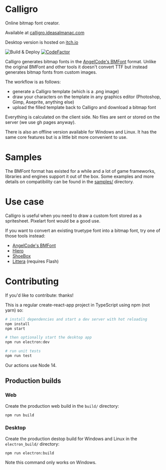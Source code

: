 # Calligro
Online bitmap font creator. 

Available at [calligro.ideasalmanac.com](https://calligro.ideasalmanac.com)

Desktop version is hosted on [itch.io](https://voycawojka.itch.io/calligro)

![Build & Deploy](https://github.com/Voycawojka/calligro/workflows/Build%20&%20Deploy/badge.svg)
[![CodeFactor](https://www.codefactor.io/repository/github/voycawojka/calligro/badge)](https://www.codefactor.io/repository/github/voycawojka/calligro)

Calligro generates bitmap fonts in the [AngelCode's BMFont](https://www.angelcode.com/products/bmfont/) format.
Unlike the original BMFont and other tools it doesn't convert TTF but instead generates bitmap fonts from custom images.

The workflow is as follows:
- generate a Calligro template (which is a .png image)
- draw your characters on the template in any graphics editor (Photoshop, Gimp, Aseprite, anything else)
- upload the filled template back to Calligro and download a bitmap font

Everything is calculated on the client side. No files are sent or stored on the server (we use gh pages anyway).

There is also an offline version available for Windows and Linux. It has the same core features but is a little bit more convenient to use.

# Samples
The BMFont format has existed for a while and a lot of game frameworks, libraries and engines support it out of the box.
Some examples and more details on compatibility can be found in the [samples/](samples) directory.

# Use case
Calligro is useful when you need to draw a custom font stored as a spritesheet. Pixelart font would be a good use.

If you want to convert an existing truetype font into a bitmap font, try one of those tools instead:
- [AngelCode's BMFont](https://www.angelcode.com/products/bmfont/) 
- [Hiero](https://github.com/libgdx/libgdx/wiki/Hiero)
- [ShoeBox](http://renderhjs.net/shoebox/)
- [Littera](http://kvazars.com/littera/) (requires Flash)

# Contributing
If you'd like to contribute: thanks!

This is a regular create-react-app project in TypeScript using npm (not yarn) so:

```bash
# install dependencies and start a dev server with hot reloading
npm install
npm start

# then optionally start the desktop app
npm run electron:dev

# run unit tests
npm run test
```

Our actions use Node 14.

## Production builds

### Web

Create the production web build in the `build/` directory:

```bash
npm run build
```

### Desktop

Create the production destop build for Windows and Linux in the `electron_build/` directory:

```
npm run electron:build
```

Note this command only works on Windows.
